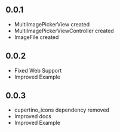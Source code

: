 ## 0.0.1

- MultiImagePickerView created
- MultiImagePickerViewController created
- ImageFile created

## 0.0.2

- Fixed Web Support
- Improved Example

## 0.0.3
- cupertino_icons dependency removed
- Improved docs
- Improved Example